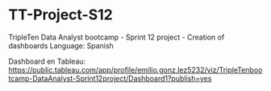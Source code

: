 # TT-Project-S12
TripleTen Data Analyst bootcamp - Sprint 12 project - Creation of dashboards
Language: Spanish

Dashboard en Tableau: https://public.tableau.com/app/profile/emilio.gonz.lez5232/viz/TripleTenbootcamp-DataAnalyst-Sprint12project/Dashboard1?publish=yes

